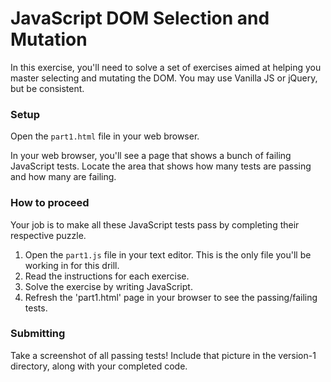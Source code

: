 # JavaScript DOM Selection and Mutation

In this exercise, you'll need to solve a set of exercises aimed at helping you master selecting and mutating the DOM. You may use Vanilla JS or jQuery, but be consistent.

### Setup

Open the `part1.html` file in your web browser.

In your web browser, you'll see a page that shows a bunch of failing JavaScript tests. Locate the area that shows how many tests are passing and how many are failing.

### How to proceed

Your job is to make all these JavaScript tests pass by completing their respective puzzle.

1. Open the `part1.js` file in your text editor. This is the only file you'll be working in for this drill.
2. Read the instructions for each exercise.
3. Solve the exercise by writing JavaScript.
4. Refresh the 'part1.html' page in your browser to see the passing/failing tests.

### Submitting

Take a screenshot of all passing tests! Include that picture in the version-1 directory, along with your completed code.

